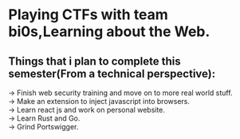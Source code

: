 # Playing CTFs with team bi0s,Learning about the Web.

## Things that i plan to complete this semester(From a technical perspective):
-> Finish web security training and move on to more real world stuff.<br>
-> Make an extension to inject javascript into browsers.<br>
-> Learn react js and work on personal website.<br>
-> Learn Rust and Go. <br>
-> Grind Portswigger.

